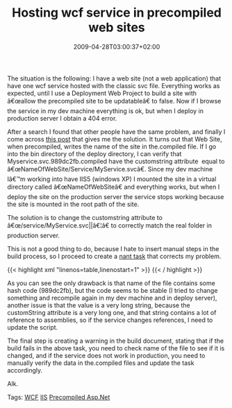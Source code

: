 ﻿---
title: "Hosting wcf service in precompiled web sites"
description: ""
date: 2009-04-28T03:00:37+02:00
draft: false
tags: [ASPNET]
categories: [ASPNET]
---
The situation is the following: I have a web site (not a web application) that have one wcf service hosted with the classic svc file. Everything works as expected, until I use a Deployment Web Project to build a site with â€œallow the precompiled site to be updatableâ€ to false. Now if I browse the service in my dev machine everything is ok, but when I deploy in production server I obtain a 404 error.

After a search I found that other people have the same problem, and finally I come across [this post](http://social.msdn.microsoft.com/forums/en-US/wcf/thread/8c897f8e-2143-450e-a9f4-97d1f8702da7/) that gives me the solution. It turns out that Web Site, when precompiled, writes the name of the site in the.compiled file. If I go into the bin directory of the deploy directory, I can verify that Myservice.svc.989dc2fb.compiled have the customstring attribute  equal to â€œNameOfWebSite/Service/MyService.svcâ€. Since my dev machine Iâ€™m working into have IIS5 (windows XP) I mounted the site in a virtual directory called â€œNameOfWebSiteâ€ and everything works, but when I deploy the site on the production server the service stops working because the site is mounted in the root path of the site.

The solution is to change the customstring attribute to â€œ/service/MyService.svc||â€¦â€ to correctly match the real folder in production server.

This is not a good thing to do, because I hate to insert manual steps in the build process, so I proceed to create a [nant task](http://nant.sourceforge.net/release/latest/help/tasks/xmlpoke.html) that corrects my problem.

{{< highlight xml "linenos=table,linenostart=1" >}}
<target name="WCFCompiledCorrection" depends="GetPublishingProperties">
 <xmlpoke file="${ProjectDir}\Deploy\${BuildConfiguration}\bin\MyService.svc.989dc2fb.compiled"
          xpath="/preserve/@customString" 
           value="/Services/MyService.svc||..."
          />
</target> {{< / highlight >}}

<!-- Code inserted with Steve Dunn's Windows Live Writer Code Formatter Plugin.  http://dunnhq.com -->

As you can see the only drawback is that name of the file contains some hash code (989dc2fb), but the code seems to be stable (I tried to change something and recompile again in my dev machine and in deploy server), another issue is that the value is a very long string, because the customString attribute is a very long one, and that string contains a lot of reference to assemblies, so if the service changes references, I need to update the script.

The final step is creating a warning in the build document, stating that if the build fails in the above task, you need to check name of the file to see if it is changed, and if the service does not work in production, you need to manually verify the data in the.compiled files and update the task accordingly.

Alk.

Tags: [WCF](http://technorati.com/tag/WCF) [IIS](http://technorati.com/tag/IIS) [Precompiled Asp.Net](http://technorati.com/tag/Precompiled%20Asp.Net)
